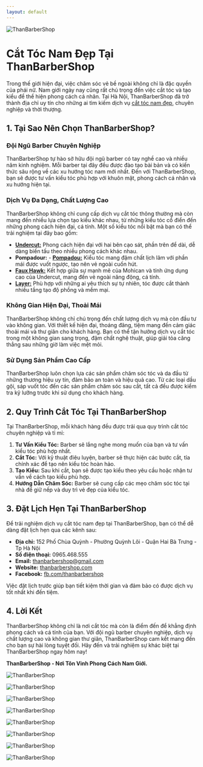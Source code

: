 ```yaml
---
layout: default
---
```


![ThanBarberShop](images/than-barber-shop.jpg)


# Cắt Tóc Nam Đẹp Tại ThanBarberShop

Trong thế giới hiện đại, việc chăm sóc vẻ bề ngoài không chỉ là đặc quyền của phái nữ. Nam giới ngày nay cũng rất chú trọng đến việc cắt tóc và tạo kiểu để thể hiện phong cách cá nhân. Tại Hà Nội, ThanBarberShop đã trở thành địa chỉ uy tín cho những ai tìm kiếm dịch vụ [cắt tóc nam đẹp](https://thanbarbershop.com/dichvu/cat-toc-nam), chuyên nghiệp và thời thượng.

## 1. Tại Sao Nên Chọn ThanBarberShop?

### **Đội Ngũ Barber Chuyên Nghiệp**

ThanBarberShop tự hào sở hữu đội ngũ barber có tay nghề cao và nhiều năm kinh nghiệm. Mỗi barber tại đây đều được đào tạo bài bản và có kiến thức sâu rộng về các xu hướng tóc nam mới nhất. Đến với ThanBarberShop, bạn sẽ được tư vấn kiểu tóc phù hợp với khuôn mặt, phong cách cá nhân và xu hướng hiện tại.

### **Dịch Vụ Đa Dạng, Chất Lượng Cao**

ThanBarberShop không chỉ cung cấp dịch vụ cắt tóc thông thường mà còn mang đến nhiều lựa chọn tạo kiểu khác nhau, từ những kiểu tóc cổ điển đến những phong cách hiện đại, cá tính. Một số kiểu tóc nổi bật mà bạn có thể trải nghiệm tại đây bao gồm:

- [**Undercut:**](https://thanbarbershop.com/kieutoc/kieu-toc-undercut) Phong cách hiện đại với hai bên cạo sát, phần trên để dài, dễ dàng biến tấu theo nhiều phong cách khác nhau.
- **Pompadour:** - [**Pompadou:**](https://thanbarbershop.com/kieutoc/kieu-toc-pompadour) Kiểu tóc mang đậm chất lịch lãm với phần mái được vuốt ngược, tạo nên vẻ ngoài cuốn hút.
- [**Faux Hawk:**](https://thanbarbershop.com/kieutoc/kieu-toc-faux-hawk)  Kết hợp giữa sự mạnh mẽ của Mohican và tính ứng dụng cao của Undercut, mang đến vẻ ngoài năng động, cá tính.
- [**Layer:**](https://thanbarbershop.com/kieutoc/kieu-toc-layer) Phù hợp với những ai yêu thích sự tự nhiên, tóc được cắt thành nhiều tầng tạo độ phồng và mềm mại.

### **Không Gian Hiện Đại, Thoải Mái**

ThanBarberShop không chỉ chú trọng đến chất lượng dịch vụ mà còn đầu tư vào không gian. Với thiết kế hiện đại, thoáng đãng, tiệm mang đến cảm giác thoải mái và thư giãn cho khách hàng. Bạn có thể tận hưởng dịch vụ cắt tóc trong một không gian sang trọng, đậm chất nghệ thuật, giúp giải tỏa căng thẳng sau những giờ làm việc mệt mỏi.

### **Sử Dụng Sản Phẩm Cao Cấp**

ThanBarberShop luôn chọn lựa các sản phẩm chăm sóc tóc và da đầu từ những thương hiệu uy tín, đảm bảo an toàn và hiệu quả cao. Từ các loại dầu gội, sáp vuốt tóc đến các sản phẩm chăm sóc sau cắt, tất cả đều được kiểm tra kỹ lưỡng trước khi sử dụng cho khách hàng.

## 2. Quy Trình Cắt Tóc Tại ThanBarberShop

Tại ThanBarberShop, mỗi khách hàng đều được trải qua quy trình cắt tóc chuyên nghiệp và tỉ mỉ:

1. **Tư Vấn Kiểu Tóc:** Barber sẽ lắng nghe mong muốn của bạn và tư vấn kiểu tóc phù hợp nhất.
2. **Cắt Tóc:** Với kỹ thuật điêu luyện, barber sẽ thực hiện các bước cắt, tỉa chính xác để tạo nên kiểu tóc hoàn hảo.
3. **Tạo Kiểu:** Sau khi cắt, bạn sẽ được tạo kiểu theo yêu cầu hoặc nhận tư vấn về cách tạo kiểu phù hợp.
4. **Hướng Dẫn Chăm Sóc:** Barber sẽ cung cấp các mẹo chăm sóc tóc tại nhà để giữ nếp và duy trì vẻ đẹp của kiểu tóc.

## 3. Đặt Lịch Hẹn Tại ThanBarberShop

Để trải nghiệm dịch vụ cắt tóc nam đẹp tại ThanBarberShop, bạn có thể dễ dàng đặt lịch hẹn qua các kênh sau:

- **Địa chỉ:** 152 Phố Chùa Quỳnh - Phường Quỳnh Lôi - Quận Hai Bà Trưng - Tp Hà Nội
- **Số điện thoại:** 0965.468.555
- **Email:** thanbarbershop@gmail.com
- **Website:** [thanbarbershop.com](https://thanbarbershop.com)
- **Facebook:** [fb.com/thanbarbershop](https://facebook.com/thanbarbershop)

Việc đặt lịch trước giúp bạn tiết kiệm thời gian và đảm bảo có được dịch vụ tốt nhất khi đến tiệm.

## 4. Lời Kết

ThanBarberShop không chỉ là nơi cắt tóc mà còn là điểm đến để khẳng định phong cách và cá tính của bạn. Với đội ngũ barber chuyên nghiệp, dịch vụ chất lượng cao và không gian thư giãn, ThanBarberShop cam kết mang đến cho bạn sự hài lòng tuyệt đối. Hãy đến và trải nghiệm sự khác biệt tại ThanBarberShop ngay hôm nay!

**ThanBarberShop - Nơi Tôn Vinh Phong Cách Nam Giới.**





![ThanBarberShop](images/toc-nam-dep-1.jpg)

![ThanBarberShop](images/toc-nam-dep-2.jpg)

![ThanBarberShop](images/toc-nam-dep-33.jpg)

![ThanBarberShop](images/toc-nam-dep-34.jpg)

![ThanBarberShop](images/toc-nam-dep-37.jpg)

![ThanBarberShop](images/toc-nam-dep-38.jpg)

![ThanBarberShop](images/toc-nam-dep-39.jpg)

![ThanBarberShop](images/toc-nam-dep-40.jpg)
